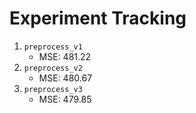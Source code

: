 # Experiment Tracking

1. `preprocess_v1`
    - MSE: 481.22
2. `preprocess_v2`
    - MSE: 480.67
3. `preprocess_v3`
    - MSE: 479.85
